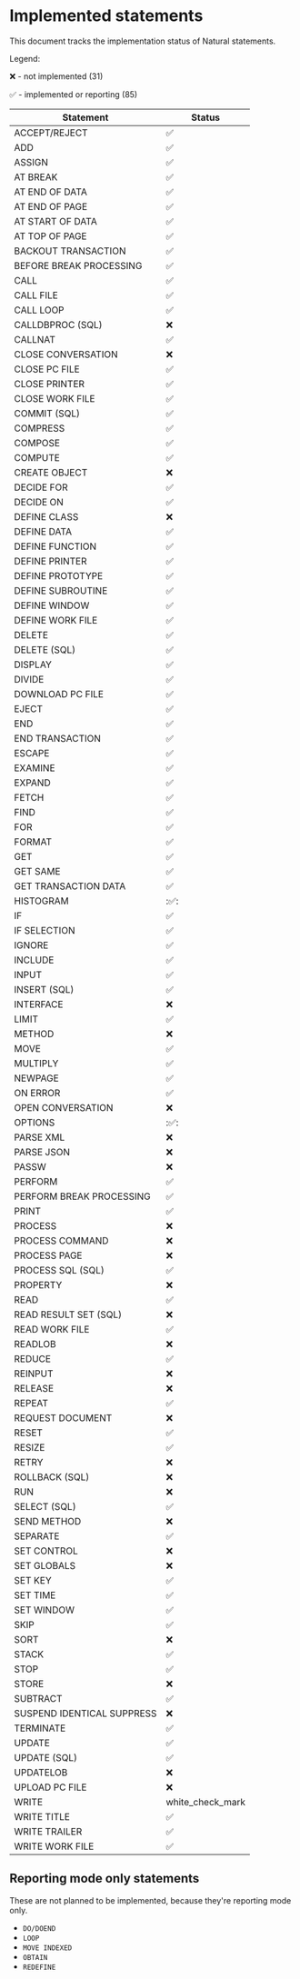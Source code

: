 # Implemented statements

This document tracks the implementation status of Natural statements.

Legend:


:x: - not implemented (31)

:white_check_mark: - implemented or reporting (85)

| Statement | Status             |
| --- |--------------------|
| ACCEPT/REJECT | :white_check_mark: |
| ADD | :white_check_mark: |
| ASSIGN | :white_check_mark: |
| AT BREAK | :white_check_mark: |
| AT END OF DATA | :white_check_mark: |
| AT END OF PAGE | :white_check_mark: |
| AT START OF DATA | :white_check_mark: |
| AT TOP OF PAGE | :white_check_mark: |
| BACKOUT TRANSACTION | :white_check_mark: |
| BEFORE BREAK PROCESSING | :white_check_mark: |
| CALL | :white_check_mark:                |
| CALL FILE | :white_check_mark:                |
| CALL LOOP | :white_check_mark:                |
| CALLDBPROC (SQL) | :x:                |
| CALLNAT | :white_check_mark: |
| CLOSE CONVERSATION | :x:                |
| CLOSE PC FILE | :white_check_mark: |
| CLOSE PRINTER | :white_check_mark: |
| CLOSE WORK FILE | :white_check_mark: |
| COMMIT (SQL) | :white_check_mark:                |
| COMPRESS | :white_check_mark: |
| COMPOSE | :white_check_mark: |
| COMPUTE | :white_check_mark: |
| CREATE OBJECT | :x:                |
| DECIDE FOR | :white_check_mark: |
| DECIDE ON | :white_check_mark: |
| DEFINE CLASS | :x:                |
| DEFINE DATA | :white_check_mark: |
| DEFINE FUNCTION | :white_check_mark:            |
| DEFINE PRINTER | :white_check_mark: |
| DEFINE PROTOTYPE | :white_check_mark:            |
| DEFINE SUBROUTINE | :white_check_mark: |
| DEFINE WINDOW | :white_check_mark: |
| DEFINE WORK FILE | :white_check_mark: |
| DELETE | :white_check_mark:                |
| DELETE (SQL) | :white_check_mark:            |
| DISPLAY | :white_check_mark: |
| DIVIDE | :white_check_mark: |
| DOWNLOAD PC FILE | :white_check_mark: |
| EJECT | :white_check_mark: |
| END | :white_check_mark: |
| END TRANSACTION | :white_check_mark: |
| ESCAPE | :white_check_mark: |
| EXAMINE | :white_check_mark: |
| EXPAND | :white_check_mark: |
| FETCH | :white_check_mark: |
| FIND | :white_check_mark: |
| FOR | :white_check_mark: |
| FORMAT | :white_check_mark:            |
| GET | :white_check_mark: |
| GET SAME | :white_check_mark: |
| GET TRANSACTION DATA | :white_check_mark: |
| HISTOGRAM | ::white_check_mark::          |
| IF | :white_check_mark: |
| IF SELECTION | :white_check_mark: |
| IGNORE | :white_check_mark: |
| INCLUDE | :white_check_mark: |
| INPUT | :white_check_mark:            |
| INSERT (SQL) | :white_check_mark:            |
| INTERFACE | :x:                |
| LIMIT | :white_check_mark: |
| METHOD | :x:                |
| MOVE | :white_check_mark: |
| MULTIPLY | :white_check_mark: |
| NEWPAGE | :white_check_mark: |
| ON ERROR | :white_check_mark: |
| OPEN CONVERSATION | :x:                |
| OPTIONS | ::white_check_mark::          |
| PARSE XML | :x:                |
| PARSE JSON | :x:                |
| PASSW | :x:                |
| PERFORM | :white_check_mark: |
| PERFORM BREAK PROCESSING | :white_check_mark: |
| PRINT | :white_check_mark:            |
| PROCESS | :x:                |
| PROCESS COMMAND | :x:                |
| PROCESS PAGE | :x:                |
| PROCESS SQL (SQL) | :white_check_mark:            |
| PROPERTY | :x:                |
| READ | :white_check_mark:                |
| READ RESULT SET (SQL) | :x:                |
| READ WORK FILE | :white_check_mark:                |
| READLOB | :x:                |
| REDUCE | :white_check_mark: |
| REINPUT | :x:                |
| RELEASE | :x:                |
| REPEAT | :white_check_mark: |
| REQUEST DOCUMENT | :x:                |
| RESET | :white_check_mark: |
| RESIZE | :white_check_mark: |
| RETRY | :x:                |
| ROLLBACK (SQL) | :x:                |
| RUN | :x:                |
| SELECT (SQL) | :white_check_mark:            |
| SEND METHOD | :x:                |
| SEPARATE | :white_check_mark: |
| SET CONTROL | :x:                |
| SET GLOBALS | :x:                |
| SET KEY | :white_check_mark: |
| SET TIME | :white_check_mark:                |
| SET WINDOW | :white_check_mark: |
| SKIP | :white_check_mark: |
| SORT | :x:                |
| STACK | :white_check_mark: |
| STOP | :white_check_mark: |
| STORE | :x:                |
| SUBTRACT | :white_check_mark: |
| SUSPEND IDENTICAL SUPPRESS | :x:                |
| TERMINATE | :white_check_mark: |
| UPDATE | :white_check_mark:                |
| UPDATE (SQL) | :white_check_mark:            |
| UPDATELOB | :x:                |
| UPLOAD PC FILE | :x:                |
| WRITE | white_check_mark            |
| WRITE TITLE | :white_check_mark:                |
| WRITE TRAILER | :white_check_mark:                |
| WRITE WORK FILE | :white_check_mark: |

## Reporting mode only statements

These are not planned to be implemented, because they're reporting mode only.

- `DO/DOEND`
- `LOOP`
- `MOVE INDEXED`
- `OBTAIN`
- `REDEFINE`
